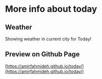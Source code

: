 # More info about today

## Weather

Showing weather in current city for Today!

## Preview on Github Page

[https://amirfahmideh.github.io/today/](https://amirfahmideh.github.io/today/)
